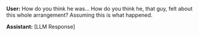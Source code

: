 **User:**
How do you think he was... How do you think he, that guy, felt about this whole arrangement? Assuming this is what happened.

**Assistant:**
[LLM Response]

